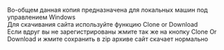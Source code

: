 Во-общем данная копия предназначена для локальных машин под управлением Windows
<br>
Для скачивания сайта используйте функцию Clone or Download
<br>
Если вдруг вы не зарегистрированы жмите так же на кнопку Clone Or Download и жмите сохранить в zip архиве
сайт скачает нормально
